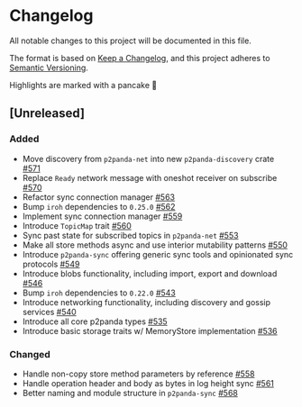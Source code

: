 # Changelog

All notable changes to this project will be documented in this file.

The format is based on [Keep a Changelog](https://keepachangelog.com/en/1.0.0/),
and this project adheres to [Semantic Versioning](https://semver.org/spec/v2.0.0.html).

Highlights are marked with a pancake 🥞

## [Unreleased]

### Added

- Move discovery from `p2panda-net` into new `p2panda-discovery` crate [#571](https://github.com/p2panda/p2panda/pull/571) 
- Replace `Ready` network message with oneshot receiver on subscribe [#570](https://github.com/p2panda/p2panda/pull/570)
- Refactor sync connection manager [#563](https://github.com/p2panda/p2panda/pull/563)
- Bump `iroh` dependencies to `0.25.0` [#562](https://github.com/p2panda/p2panda/pull/562)
- Implement sync connection manager [#559](https://github.com/p2panda/p2panda/pull/559)
- Introduce `TopicMap` trait [#560](https://github.com/p2panda/p2panda/pull/560)
- Sync past state for subscribed topics in `p2panda-net` [#553](https://github.com/p2panda/p2panda/pull/553)
- Make all store methods async and use interior mutability patterns [#550](https://github.com/p2panda/p2panda/pull/550)
- Introduce `p2panda-sync` offering generic sync tools and opinionated sync protocols [#549](https://github.com/p2panda/p2panda/pull/549)
- Introduce blobs functionality, including import, export and download
  [#546](https://github.com/p2panda/p2panda/pull/546)
- Bump `iroh` dependencies to `0.22.0` [#543](https://github.com/p2panda/p2panda/pull/543)
- Introduce networking functionality, including discovery and gossip
  services [#540](https://github.com/p2panda/p2panda/pull/540)
- Introduce all core p2panda types [#535](https://github.com/p2panda/p2panda/pull/535)
- Introduce basic storage traits w/ MemoryStore implementation [#536](https://github.com/p2panda/p2panda/pull/536)

### Changed

- Handle non-copy store method parameters by reference [#558](https://github.com/p2panda/p2panda/pull/558)
- Handle operation header and body as bytes in log height sync [#561](https://github.com/p2panda/p2panda/pull/561)
- Better naming and module structure in `p2panda-sync` [#568](https://github.com/p2panda/p2panda/pull/568)
